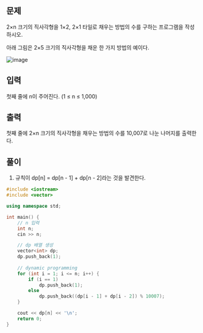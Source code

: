 ## 문제
2×n 크기의 직사각형을 1×2, 2×1 타일로 채우는 방법의 수를 구하는 프로그램을 작성하시오.

아래 그림은 2×5 크기의 직사각형을 채운 한 가지 방법의 예이다.

![image](https://onlinejudgeimages.s3-ap-northeast-1.amazonaws.com/problem/11726/1.png)

## 입력
첫째 줄에 n이 주어진다. (1 ≤ n ≤ 1,000)

## 출력
첫째 줄에 2×n 크기의 직사각형을 채우는 방법의 수를 10,007로 나눈 나머지를 출력한다.

## 풀이
1. 규칙이 dp[n] = dp[n - 1] + dp[n - 2]라는 것을 발견한다.

```cpp
#include <iostream>
#include <vector>

using namespace std;

int main() {
    // n 입력
    int n;
    cin >> n;

    // dp 배열 생성
    vector<int> dp;
    dp.push_back(1);
    
    // dynamic programming
    for (int i = 1; i <= n; i++) {
        if (i == 1)
            dp.push_back(1);
        else
            dp.push_back((dp[i - 1] + dp[i - 2]) % 10007);
    }

    cout << dp[n] << '\n';
    return 0;
}
```

